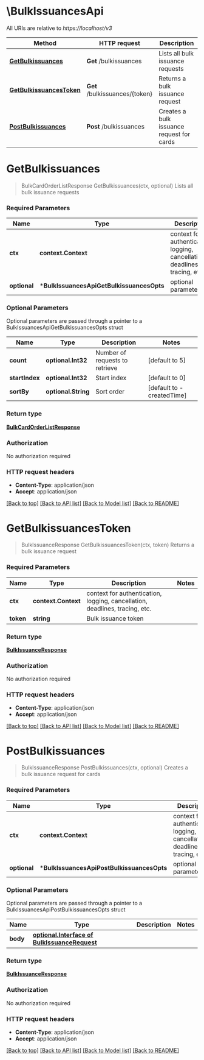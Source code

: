 # \BulkIssuancesApi

All URIs are relative to *https://localhost/v3*

Method | HTTP request | Description
------------- | ------------- | -------------
[**GetBulkissuances**](BulkIssuancesApi.md#GetBulkissuances) | **Get** /bulkissuances | Lists all bulk issuance requests
[**GetBulkissuancesToken**](BulkIssuancesApi.md#GetBulkissuancesToken) | **Get** /bulkissuances/{token} | Returns a bulk issuance request
[**PostBulkissuances**](BulkIssuancesApi.md#PostBulkissuances) | **Post** /bulkissuances | Creates a bulk issuance request for cards


# **GetBulkissuances**
> BulkCardOrderListResponse GetBulkissuances(ctx, optional)
Lists all bulk issuance requests



### Required Parameters

Name | Type | Description  | Notes
------------- | ------------- | ------------- | -------------
 **ctx** | **context.Context** | context for authentication, logging, cancellation, deadlines, tracing, etc.
 **optional** | ***BulkIssuancesApiGetBulkissuancesOpts** | optional parameters | nil if no parameters

### Optional Parameters
Optional parameters are passed through a pointer to a BulkIssuancesApiGetBulkissuancesOpts struct

Name | Type | Description  | Notes
------------- | ------------- | ------------- | -------------
 **count** | **optional.Int32**| Number of requests to retrieve | [default to 5]
 **startIndex** | **optional.Int32**| Start index | [default to 0]
 **sortBy** | **optional.String**| Sort order | [default to -createdTime]

### Return type

[**BulkCardOrderListResponse**](BulkCardOrderListResponse.md)

### Authorization

No authorization required

### HTTP request headers

 - **Content-Type**: application/json
 - **Accept**: application/json

[[Back to top]](#) [[Back to API list]](../README.md#documentation-for-api-endpoints) [[Back to Model list]](../README.md#documentation-for-models) [[Back to README]](../README.md)

# **GetBulkissuancesToken**
> BulkIssuanceResponse GetBulkissuancesToken(ctx, token)
Returns a bulk issuance request



### Required Parameters

Name | Type | Description  | Notes
------------- | ------------- | ------------- | -------------
 **ctx** | **context.Context** | context for authentication, logging, cancellation, deadlines, tracing, etc.
  **token** | **string**| Bulk issuance token | 

### Return type

[**BulkIssuanceResponse**](bulk_issuance_response.md)

### Authorization

No authorization required

### HTTP request headers

 - **Content-Type**: application/json
 - **Accept**: application/json

[[Back to top]](#) [[Back to API list]](../README.md#documentation-for-api-endpoints) [[Back to Model list]](../README.md#documentation-for-models) [[Back to README]](../README.md)

# **PostBulkissuances**
> BulkIssuanceResponse PostBulkissuances(ctx, optional)
Creates a bulk issuance request for cards



### Required Parameters

Name | Type | Description  | Notes
------------- | ------------- | ------------- | -------------
 **ctx** | **context.Context** | context for authentication, logging, cancellation, deadlines, tracing, etc.
 **optional** | ***BulkIssuancesApiPostBulkissuancesOpts** | optional parameters | nil if no parameters

### Optional Parameters
Optional parameters are passed through a pointer to a BulkIssuancesApiPostBulkissuancesOpts struct

Name | Type | Description  | Notes
------------- | ------------- | ------------- | -------------
 **body** | [**optional.Interface of BulkIssuanceRequest**](BulkIssuanceRequest.md)|  | 

### Return type

[**BulkIssuanceResponse**](bulk_issuance_response.md)

### Authorization

No authorization required

### HTTP request headers

 - **Content-Type**: application/json
 - **Accept**: application/json

[[Back to top]](#) [[Back to API list]](../README.md#documentation-for-api-endpoints) [[Back to Model list]](../README.md#documentation-for-models) [[Back to README]](../README.md)

